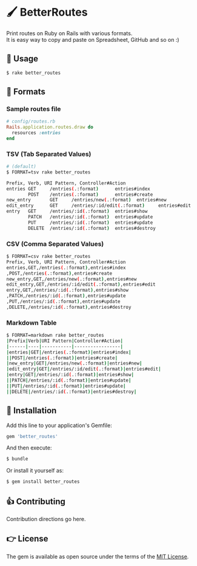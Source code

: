 # 🖌 BetterRoutes

Print routes on Ruby on Rails with various formats.  
It is easy way to copy and paste on Spreadsheet, GitHub and so on :)

## 🤲 Usage

```bash
$ rake better_routes
```

## 📐 Formats

### Sample routes file

```ruby
# config/routes.rb
Rails.application.routes.draw do
  resources :entries
end
```

### TSV (Tab Separated Values)

```bash
# (default)
$ FORMAT=tsv rake better_routes

Prefix, Verb, URI Pattern, Controller#Action
entries GET     /entries(.:format)      entries#index
        POST    /entries(.:format)      entries#create
new_entry       GET     /entries/new(.:format)  entries#new
edit_entry      GET     /entries/:id/edit(.:format)     entries#edit
entry   GET     /entries/:id(.:format)  entries#show
        PATCH   /entries/:id(.:format)  entries#update
        PUT     /entries/:id(.:format)  entries#update
        DELETE  /entries/:id(.:format)  entries#destroy
```

### CSV (Comma Separated Values)

```bash
$ FORMAT=csv rake better_routes
Prefix, Verb, URI Pattern, Controller#Action
entries,GET,/entries(.:format),entries#index
,POST,/entries(.:format),entries#create
new_entry,GET,/entries/new(.:format),entries#new
edit_entry,GET,/entries/:id/edit(.:format),entries#edit
entry,GET,/entries/:id(.:format),entries#show
,PATCH,/entries/:id(.:format),entries#update
,PUT,/entries/:id(.:format),entries#update
,DELETE,/entries/:id(.:format),entries#destroy
```

### Markdown Table

```bash
$ FORMAT=markdown rake better_routes
|Prefix|Verb|URI Pattern|Controller#Action|
|------|----|-----------|-----------------|
|entries|GET|/entries(.:format)|entries#index|
||POST|/entries(.:format)|entries#create|
|new_entry|GET|/entries/new(.:format)|entries#new|
|edit_entry|GET|/entries/:id/edit(.:format)|entries#edit|
|entry|GET|/entries/:id(.:format)|entries#show|
||PATCH|/entries/:id(.:format)|entries#update|
||PUT|/entries/:id(.:format)|entries#update|
||DELETE|/entries/:id(.:format)|entries#destroy|
```

## 🤝 Installation

Add this line to your application's Gemfile:

```ruby
gem 'better_routes'
```

And then execute:
```bash
$ bundle
```

Or install it yourself as:
```bash
$ gem install better_routes
```

## 👍 Contributing

Contribution directions go here.

## 👉 License

The gem is available as open source under the terms of the [MIT License](http://opensource.org/licenses/MIT).
